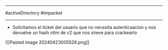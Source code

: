 
----------
#activeDirectory #impacket 

--------------


- Solicitamos el ticket del usuario que no necesita autenticaacion y nos devuelve un hash ntlm de v2 que nos sireve para crackearlo


![[Pasted image 20240423005528.png]]